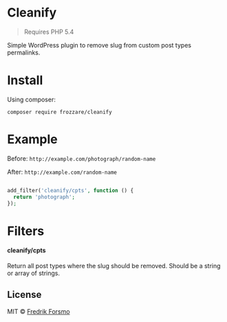 # Cleanify

> Requires PHP 5.4

Simple WordPress plugin to remove slug from custom post types permalinks.

# Install

Using composer:

```
composer require frozzare/cleanify
```

# Example

Before: `http://example.com/photograph/random-name`

After:  `http://example.com/random-name`

```php

add_filter('cleanify/cpts', function () {
  return 'photograph';
});
```

# Filters

#### cleanify/cpts

Return all post types where the slug should be removed.
Should be a string or array of strings.

## License

MIT © [Fredrik Forsmo](https://github.com/frozzare)
